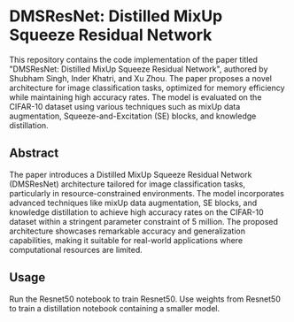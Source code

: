# DMSResNet: Distilled MixUp Squeeze Residual Network

This repository contains the code implementation of the paper titled "DMSResNet: Distilled MixUp Squeeze Residual Network", authored by Shubham Singh, Inder Khatri, and Xu Zhou. The paper proposes a novel architecture for image classification tasks, optimized for memory efficiency while maintaining high accuracy rates. The model is evaluated on the CIFAR-10 dataset using various techniques such as mixUp data augmentation, Squeeze-and-Excitation (SE) blocks, and knowledge distillation.

## Abstract

The paper introduces a Distilled MixUp Squeeze Residual Network (DMSResNet) architecture tailored for image classification tasks, particularly in resource-constrained environments. 
The model incorporates advanced techniques like mixUp data augmentation, SE blocks, and knowledge distillation to achieve high accuracy rates on the CIFAR-10 dataset within a stringent parameter 
constraint of 5 million. The proposed architecture showcases remarkable accuracy and generalization capabilities, making it suitable for real-world applications where computational resources are limited.

## Usage
Run the Resnet50 notebook to train Resnet50. 
Use weights from Resnet50 to train a distillation notebook containing a smaller model. 
